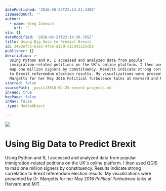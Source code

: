 ```yaml
---
datePublished: '2016-08-23T22:14:31.349Z'
isBasedOnUrl: ''
author:
  - name: Greg Johnson
    url: ''
via: {}
dateModified: '2016-08-23T22:14:30.785Z'
title: Using Big Data to Predict Brexit
id: 3482efc5-61e3-4750-a15d-c1c343325cba
publisher: {}
description: >-
  Using Python and R, I accessed and analyzed data from popular
  immigration-related petitions on the UK’s online platform. I then used QGIS to
  map one million signers by constituency. Results indicate strong correlation
  to Brexit referendum election results. My visualizations were presented by Dr.
  Margetts for her May 2016 Political Turbulence talks at Harvard and MIT.
starred: false
sourcePath: _posts/2016-04-25-recent-projects.md
inFeed: true
hasPage: false
inNav: false
_type: MediaObject

---
```

![](https://the-grid-user-content.s3-us-west-2.amazonaws.com/2657a9ed-f031-407c-ab77-16cdb9b22c12.png)

# Using Big Data to Predict Brexit

Using Python and R, I accessed and analyzed data from popular immigration-related petitions on the UK's online platform. I then used QGIS to map one million signers by constituency. Results indicate strong correlation to Brexit referendum election results. My visualizations were presented by Dr. Margetts for her May 2016 _Political Turbulence_ talks at Harvard and MIT.